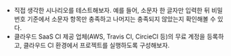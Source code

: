 - 직접 생각한 시나리오를 테스트해보자. 예를 들어, 소문자 한 글자만 입력한 뒤 비밀번호 기준에서 소문자 항목만 충족하고 나머지는 충족되지 않았는지 확인해볼 수 있다.
- 클라우드 SaaS CI 제공 업체(AWS, Travis CI, CircieCI 등)의 무료 계정을 등록하고, 클라우드 CI 환경에서 프로젝트를 실행하도록 구성해보자.
